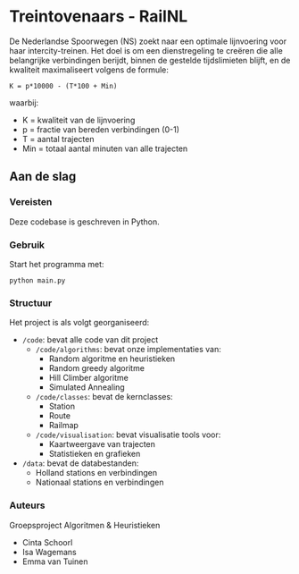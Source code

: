 # Treintovenaars - RailNL

De Nederlandse Spoorwegen (NS) zoekt naar een optimale lijnvoering voor haar intercity-treinen. Het doel is om een dienstregeling te creëren die alle belangrijke verbindingen berijdt, binnen de gestelde tijdslimieten blijft, en de kwaliteit maximaliseert volgens de formule:

    K = p*10000 - (T*100 + Min)

waarbij:
- K = kwaliteit van de lijnvoering
- p = fractie van bereden verbindingen (0-1)
- T = aantal trajecten
- Min = totaal aantal minuten van alle trajecten

## Aan de slag
### Vereisten
Deze codebase is geschreven in Python. 

### Gebruik
Start het programma met:

    python main.py

### Structuur
Het project is als volgt georganiseerd:

- `/code`: bevat alle code van dit project
  - `/code/algorithms`: bevat onze implementaties van:
    - Random algoritme en heuristieken
    - Random greedy algoritme
    - Hill Climber algoritme
    - Simulated Annealing
  - `/code/classes`: bevat de kernclasses:
    - Station
    - Route
    - Railmap
  - `/code/visualisation`: bevat visualisatie tools voor:
    - Kaartweergave van trajecten
    - Statistieken en grafieken
- `/data`: bevat de databestanden:
  - Holland stations en verbindingen
  - Nationaal stations en verbindingen

### Auteurs
Groepsproject Algoritmen &amp; Heuristieken
- Cinta Schoorl
- Isa Wagemans
- Emma van Tuinen
